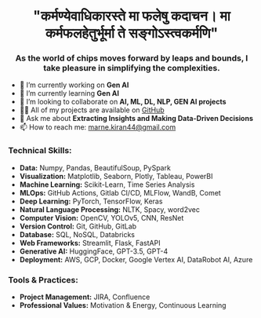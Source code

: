<!DOCTYPE html>
<html lang="en">
<head>
  <meta charset="UTF-8">
  <meta name="viewport" content="width=device-width, initial-scale=1.0">
  <title>Kiran Marne - Data Scientist</title>
</head>
<body>
  <h1 align="center">"कर्मण्येवाधिकारस्ते मा फलेषु कदाचन। मा कर्मफलहेतुर्भूर्मा ते सङ्गोऽस्त्वकर्मणि"</h1>
  <h3 align="center">As the world of chips moves forward by leaps and bounds, I take pleasure in simplifying the complexities.</h3>

  <ul>
    <li>🔭 I’m currently working on <strong>Gen AI</strong></li>
    <li>🌱 I’m currently learning <strong>Gen AI</strong></li>
    <li>👯 I’m looking to collaborate on <strong>AI, ML, DL, NLP, GEN AI projects</strong></li>
    <li>👨‍💻 All of my projects are available on <a href="https://github.com/Neuro-kiran">GitHub</a></li>
    <li>💬 Ask me about <strong>Extracting Insights and Making Data-Driven Decisions</strong></li>
    <li>📫 How to reach me: <a href="mailto:marne.kiran44@gmail.com@gmail.com">marne.kiran44@gmail.com</a></li>
  </ul>

  <h3 align="left">Technical Skills:</h3>
  <ul>
    <li><strong>Data:</strong> Numpy, Pandas, BeautifulSoup, PySpark</li>
    <li><strong>Visualization:</strong> Matplotlib, Seaborn, Plotly, Tableau, PowerBI</li>
    <li><strong>Machine Learning:</strong> Scikit-Learn, Time Series Analysis</li>
    <li><strong>MLOps:</strong> GitHub Actions, Gitlab CI/CD, MLFlow, WandB, Comet</li>
    <li><strong>Deep Learning:</strong> PyTorch, TensorFlow, Keras</li>
    <li><strong>Natural Language Processing:</strong> NLTK, Spacy, word2vec</li>
    <li><strong>Computer Vision:</strong> OpenCV, YOLOv5, CNN, ResNet</li>
    <li><strong>Version Control:</strong> Git, GitHub, GitLab</li>
    <li><strong>Database:</strong> SQL, NoSQL, Databricks</li>
    <li><strong>Web Frameworks:</strong> Streamlit, Flask, FastAPI</li>
    <li><strong>Generative AI:</strong> HuggingFace, GPT-3.5, GPT-4</li>
    <li><strong>Deployment:</strong> AWS, GCP, Docker, Google Vertex AI, DataRobot AI, Azure</li>
  </ul>

  <h3 align="left">Tools & Practices:</h3>
  <ul>
    <li><strong>Project Management:</strong> JIRA, Confluence</li>
    <li><strong>Professional Values:</strong> Motivation & Energy, Continuous Learning</li>
  </ul>
</body>
</html>
